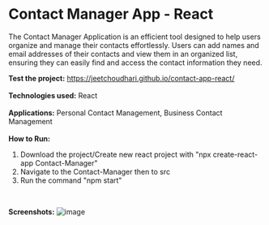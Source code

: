 # Contact Manager App - React

The Contact Manager Application is an efficient tool designed to help users organize and manage their contacts effortlessly. Users can add names and email addresses of their contacts and view them in an organized list, ensuring they can easily find and access the contact information they need.

**Test the project:** https://jeetchoudhari.github.io/contact-app-react/
<br><br>
**Technologies used:** React
<br><br>
**Applications:** Personal Contact Management, Business Contact Management
<br><br>
**How to Run:**
1. Download the project/Create new react project with "npx create-react-app Contact-Manager"
2. Navigate to the Contact-Manager then to src
3. Run the command "npm start"
<br>

**Screenshots:**
![image](https://github.com/jeetchoudhari/contact-app-react/assets/41011755/f22293d2-840d-4e26-8f8c-d99557ea03b3)

